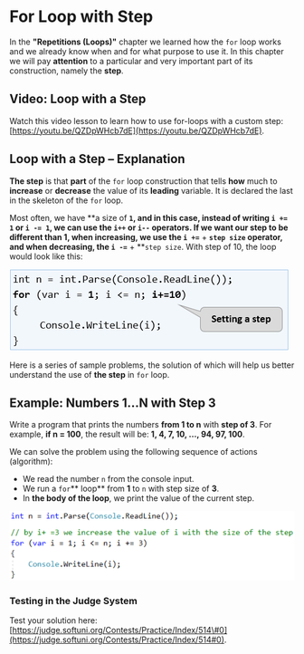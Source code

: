 # For Loop with Step

In the **"Repetitions \(Loops\)"** chapter we learned how the `for` loop works and we already know when and for what purpose to use it. In this chapter we will pay **attention** to a particular and very important part of its construction, namely the **step**.

## Video: Loop with a Step

Watch this video lesson to learn how to use for-loops with a custom step: [https://youtu.be/QZDpWHcb7dE](https://youtu.be/QZDpWHcb7dE).

## Loop with a Step – Explanation

**The step** is that **part** of the `for` loop construction that tells **how** much to **increase** or **decrease** the value of its **leading** variable. It is declared the last in the skeleton of the `for` loop.

Most often, we have **a size of **`1`, and in this case, instead of writing `i += 1` or `i -= 1`, we can use the `i++` or `i--` operators. If we want our step to be **different than 1**, when increasing, we use the `i +=`** + **`step size` operator, and when decreasing, the `i -=`** + **`step size`. With step of 10, the loop would look like this:

![](/assets/chapter-7-images/00.Step-explanation-01.png)

Here is a series of sample problems, the solution of which will help us better understand the use of **the step** in `for` loop.

## Example: Numbers 1...N with Step 3

Write a program that prints the numbers **from 1 to n** with **step of 3**. For example, **if n = 100**, the result will be: **1, 4, 7, 10, …, 94, 97, 100**.

We can solve the problem using the following sequence of actions \(algorithm\):

* We read the number `n` from the console input.
* We run a `for`** loop** from **1** to `n` with step size of **3**.
* In **the body of the loop**, we print the value of the current step.

![](/assets/chapter-7-images/01.Numbers-1-to-n-01.png)

### Testing in the Judge System

Test your solution here: [https://judge.softuni.org/Contests/Practice/Index/514\#0](https://judge.softuni.org/Contests/Practice/Index/514#0).

